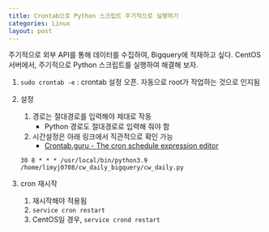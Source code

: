 ```yaml
---
title: Crontab으로 Python 스크립트 주기적으로 실행하기
categories: Linux
layout: post
---
```


주기적으로 외부 API를 통해 데이터를 수집하여, Bigquery에 적재하고 싶다.
CentOS 서버에서, 주기적으로 Python 스크립트를 실행하여 해결해 보자.

1. `sudo crontab -e`  : crontab 설정 오픈. 자동으로 root가 작업하는 것으로 인지됨
2. 설정
   1. 경로는 절대경로를 입력해야 제대로 작동
      * Python 경로도 절대경로로 입력해 줘야 함
   2. 시간설정은 아래 링크에서 직관적으로 확인 가능
      * [Crontab.guru - The cron schedule expression editor](https://crontab.guru/#30_8_*_*_*)

   ```Shell
   30 8 * * * /usr/local/bin/python3.9 /home/limyj0708/cw_daily_bigquery/cw_daily.py
   ```

3. cron 재시작
   1. 재시작해야 적용됨
   2. `service cron restart`
   3. CentOS일 경우, `service crond restart`

